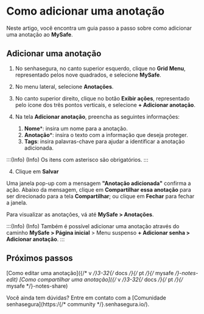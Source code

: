 # Como adicionar uma anotação

Neste artigo, você encontra um guia passo a passo sobre como adicionar uma anotação ao 
**MySafe**.

## Adicionar uma anotação

1. No senhasegura, no canto superior esquerdo, clique no **Grid Menu**, representado pelos nove quadrados, e selecione **MySafe**.

2. No menu lateral, selecione **Anotações**.
3. No canto superior direito, clique no botão **Exibir ações**, representado pelo ícone dos três pontos verticais, e selecione  **+ Adicionar anotação**.
4. Na tela **Adicionar anotação**, preencha as seguintes informações:
    1. **Nome***: insira um nome para a anotação.
    2. **Anotação***: insira o texto com a informação que deseja proteger.
    3. **Tags**: insira palavras-chave para ajudar a identificar a anotação adicionada.


:::(Info) (Info)
Os itens com asterisco são obrigatórios.
:::



4. Clique em **Salvar**

Uma janela pop-up com a mensagem **"Anotação adicionada"** confirma a ação. Abaixo da mensagem, clique em **Compartilhar essa anotação** para ser direcionado para a tela **Compartilhar**; ou clique em **Fechar** para fechar a janela.

Para visualizar as anotações, vá até **MySafe > Anotações**.

:::(Info) (Info)
Também é possível adicionar uma anotação através do caminho **MySafe > Página inicial** > Menu suspenso **+ Adicionar senha > Adicionar anotação**.
:::

## Próximos passos

[Como editar uma anotação]({/* v */}3-32{/* docs */}{/* pt */}{/* mysafe */}-notes-edit)
[Como compartilhar uma anotação]({/* v */}3-32{/* docs */}{/* pt */}{/* mysafe */}-notes-share)

Você ainda tem dúvidas? Entre em contato com a [Comunidade senhasegura](https:/{/* community */}.senhasegura.io/).

